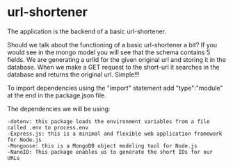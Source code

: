 # url-shortener
The application is the backend of a basic url-shortener.

Should we talk about the functioning of a basic url-shortener a bit?
If you would see in the mongo model you will see that the schema contains 5 fields.
We are generating a urlId for the given original url and storing it in the database.
When we make a GET request to the short-url it searches in the database and returns the original url. 
Simple!!!

To import dependencies using the "import" statement add "type":"module" at the end in the package.json file.

The dependencies we will be using:

    -dotenv: this package loads the environment variables from a file called .env to process.env
    -Express.js: this is a minimal and flexible web application framework for Node.js
    -Mongoose: this is a MongoDB object modeling tool for Node.js
    -NanoID: This package enables us to generate the short IDs for our URLs


    
